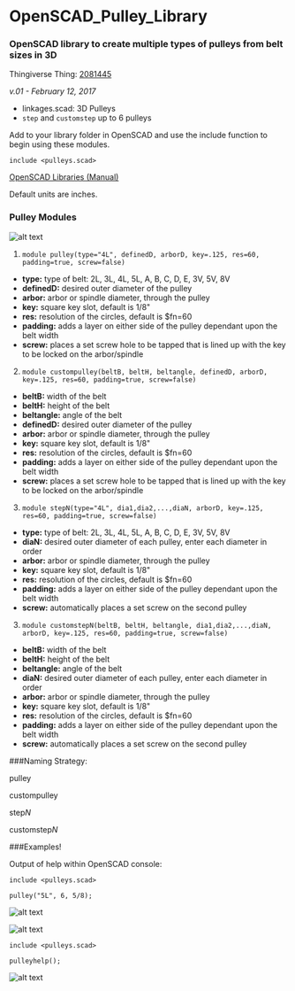 # OpenSCAD_Pulley_Library
### OpenSCAD library to create multiple types of pulleys from belt sizes in 3D

Thingiverse Thing: [2081445](http://www.thingiverse.com/thing:2081445)

*v.01 - February 12, 2017*

+ linkages.scad: 3D Pulleys
+ `step` and `customstep` up to 6 pulleys

Add to your library folder in OpenSCAD and use the include function to begin using these modules.

```scad
include <pulleys.scad>
```    

[OpenSCAD Libraries (Manual)](https://en.wikibooks.org/wiki/OpenSCAD_User_Manual/Libraries "OpenSCAD Libraries")

Default units are inches.

### Pulley Modules

![alt text](https://github.com/machineree/OpenSCAD_Pulley_Library/blob/master/pics/pulleyex1.png?raw=true "Pulleys!")

1. `module pulley(type="4L", definedD, arborD, key=.125, res=60, padding=true, screw=false)`

  + **type:** type of belt: 2L, 3L, 4L, 5L, A, B, C, D, E, 3V, 5V, 8V
  + **definedD:** desired outer diameter of the pulley
  + **arbor:** arbor or spindle diameter, through the pulley
  + **key:** square key slot, default is 1/8"
  + **res:** resolution of the circles, default is $fn=60
  + **padding:** adds a layer on either side of the pulley dependant upon the belt width
  + **screw:** places a set screw hole to be tapped that is lined up with the key to be locked on the arbor/spindle
  
2. `module custompulley(beltB, beltH, beltangle, definedD, arborD, key=.125, res=60, padding=true, screw=false)`

  + **beltB:** width of the belt
  + **beltH:** height of the belt
  + **beltangle:** angle of the belt
  + **definedD:** desired outer diameter of the pulley
  + **arbor:** arbor or spindle diameter, through the pulley
  + **key:** square key slot, default is 1/8"
  + **res:** resolution of the circles, default is $fn=60
  + **padding:** adds a layer on either side of the pulley dependant upon the belt width
  + **screw:** places a set screw hole to be tapped that is lined up with the key to be locked on the arbor/spindle
  
3. `module stepN(type="4L", dia1,dia2,...,diaN, arborD, key=.125, res=60, padding=true, screw=false)`

  + **type:** type of belt: 2L, 3L, 4L, 5L, A, B, C, D, E, 3V, 5V, 8V
  + **diaN:** desired outer diameter of each pulley, enter each diameter in order
  + **arbor:** arbor or spindle diameter, through the pulley
  + **key:** square key slot, default is 1/8"
  + **res:** resolution of the circles, default is $fn=60
  + **padding:** adds a layer on either side of the pulley dependant upon the belt width
  + **screw:** automatically places a set screw on the second pulley 
  
3. `module customstepN(beltB, beltH, beltangle, dia1,dia2,...,diaN, arborD, key=.125, res=60, padding=true, screw=false)`

  + **beltB:** width of the belt
  + **beltH:** height of the belt
  + **beltangle:** angle of the belt
  + **diaN:** desired outer diameter of each pulley, enter each diameter in order
  + **arbor:** arbor or spindle diameter, through the pulley
  + **key:** square key slot, default is 1/8"
  + **res:** resolution of the circles, default is $fn=60
  + **padding:** adds a layer on either side of the pulley dependant upon the belt width
  + **screw:** automatically places a set screw on the second pulley 

###Naming Strategy:

pulley

custompulley

step*N*

customstep*N*

###Examples!

Output of help within OpenSCAD console:

```openscad
include <pulleys.scad>

pulley("5L", 6, 5/8);
```
![alt text](https://github.com/machineree/OpenSCAD_Pulley_Library/blob/master/pics/ex1.png?raw=true "Simple Example")

![alt text](https://github.com/machineree/OpenSCAD_Pulley_Library/blob/master/pics/ex1-1.png?raw=true "Simple Example")

```openscad
include <pulleys.scad>

pulleyhelp();
```

![alt text](https://github.com/machineree/OpenSCAD_Pulley_Library/blob/master/pics/pulleyhelp.png?raw=true "pulleyhelp")
